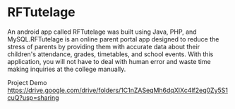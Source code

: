 # RFTutelage
An android app called RFTutelage was built using Java, PHP, and MySQL.RFTutelage is an online parent portal app designed to reduce the stress of parents by providing them with accurate data about their children's attendance,
grades, timetables, and school events. With this application, you will not have to deal with human error and waste time making inquiries at the college manually.

Project Demo
https://drive.google.com/drive/folders/1C1nZASeqMh6dqXIXc4lf2eq0Zy5S1cuQ?usp=sharing

